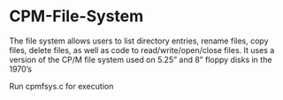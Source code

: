 # CPM-File-System

The file system allows users to list directory entries, rename files, copy files, delete files, as well as code to read/write/open/close files. It uses a version of the CP/M file system used on 5.25” and 8” floppy disks in the 1970’s

Run cpmfsys.c for execution
